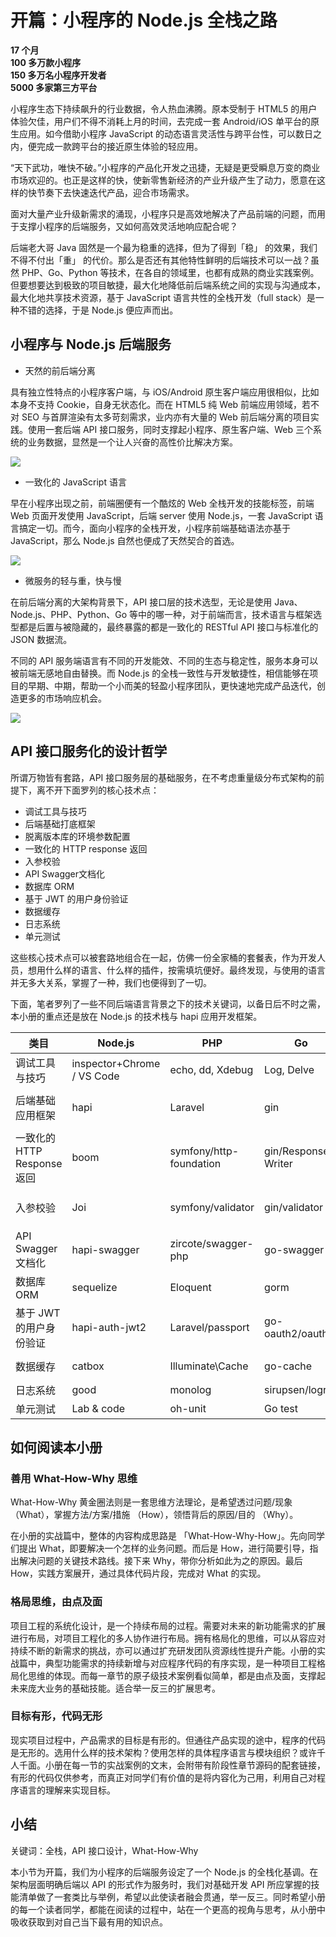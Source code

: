 # 开篇：小程序的 Node.js 全栈之路

**17 个月  
100 多万款小程序  
150 多万名小程序开发者  
5000 多家第三方平台**

小程序生态下持续飙升的行业数据，令人热血沸腾。原本受制于 HTML5 的用户体验欠佳，用户们不得不消耗上月的时间，去完成一套 Android/iOS 单平台的原生应用。如今借助小程序 JavaScript 的动态语言灵活性与跨平台性，可以数日之内，便完成一款跨平台的接近原生体验的轻应用。

“天下武功，唯快不破。”小程序的产品化开发之迅捷，无疑是更受瞬息万变的商业市场欢迎的。也正是这样的快，使新零售新经济的产业升级产生了动力，愿意在这样的快节奏下去快速迭代产品，迎合市场需求。

面对大量产业升级新需求的涌现，小程序只是高效地解决了产品前端的问题，而用于支撑小程序的后端服务，又如何高效灵活地响应配合呢？

后端老大哥 Java 固然是一个最为稳重的选择，但为了得到「稳」 的效果，我们不得不付出「重」 的代价。那么是否还有其他特性鲜明的后端技术可以一战？虽然 PHP、Go、Python 等技术，在各自的领域里，也都有成熟的商业实践案例。但要想要达到极致的项目敏捷，最大化地降低前后端系统之间的实现与沟通成本，最大化地共享技术资源，基于 JavaScript 语言共性的全栈开发（full stack）是一种不错的选择，于是 Node.js 便应声而出。


## 小程序与 Node.js 后端服务

- 天然的前后端分离

具有独立性特点的小程序客户端，与 iOS/Android 原生客户端应用很相似，比如本身不支持 Cookie，自身无状态化。而在 HTML5 纯 Web 前端应用领域，若不对 SEO 与首屏渲染有太多苛刻需求，业内亦有大量的 Web 前后端分离的项目实践。使用一套后端 API 接口服务，同时支撑起小程序、原生客户端、Web  三个系统的业务数据，显然是一个让人兴奋的高性价比解决方案。


![](https://user-gold-cdn.xitu.io/2018/9/9/165bb1b11fdb540b?w=1474&h=730&f=jpeg&s=69554)

- 一致化的 JavaScript 语言

早在小程序出现之前，前端圈便有一个酷炫的 Web 全栈开发的技能标签，前端 Web 页面开发使用 JavaScript，后端 server 使用 Node.js，一套 JavaScript 语言搞定一切。而今，面向小程序的全栈开发，小程序前端基础语法亦基于 JavaScript，那么 Node.js 自然也便成了天然契合的首选。


![](https://user-gold-cdn.xitu.io/2018/9/9/165bb213232a666d?w=1384&h=708&f=jpeg&s=63333)

- 微服务的轻与重，快与慢

在前后端分离的大架构背景下，API 接口层的技术选型，无论是使用 Java、Node.js、PHP、Python、Go 等中的哪一种，对于前端而言，技术语言与框架选型都是后置与被隐藏的，最终暴露的都是一致化的 RESTful API 接口与标准化的 JSON 数据流。

不同的 API 服务端语言有不同的开发能效、不同的生态与稳定性，服务本身可以被前端无感地自由替换。而 Node.js 的全栈一致性与开发敏捷性，相信能够在项目的早期、中期，帮助一个小而美的轻盈小程序团队，更快速地完成产品迭代，创造更多的市场响应机会。


![](https://user-gold-cdn.xitu.io/2018/9/9/165bb29306111c3f?w=1382&h=1030&f=jpeg&s=93587)

## API 接口服务化的设计哲学

所谓万物皆有套路，API 接口服务层的基础服务，在不考虑重量级分布式架构的前提下，离不开下面罗列的核心技术点：

- 调试工具与技巧
- 后端基础打底框架
- 脱离版本库的环境参数配置
- 一致化的 HTTP response 返回
- 入参校验
- API Swagger文档化
- 数据库 ORM
- 基于 JWT 的用户身份验证
- 数据缓存
- 日志系统
- 单元测试

这些核心技术点可以被套路地组合在一起，仿佛一份全家桶的套餐表，作为开发人员，想用什么样的语言、什么样的插件，按需填坑便好。最终发现，与使用的语言并无多大关系，掌握了一种，我们也便得到了一切。

下面，笔者罗列了一些不同后端语言背景之下的技术关键词，以备日后不时之需，本小册的重点还是放在 Node.js 的技术栈与 hapi 应用开发框架。

|类目| Node.js | PHP | Go | Java |
|-|-| - | - | -|
| 调试工具与技巧 | inspector+Chrome / VS Code | echo, dd, Xdebug | Log, Delve | intellij IDEA|
| 后端基础应用框架 | hapi |Laravel | gin  | Spring Cloud\Spring Boot|
| 一致化的 HTTP Response 返回 | boom | symfony/http-foundation | gin/Response Writer | ResponseBody + fastjson |
| 入参校验 | Joi | symfony/validator  | gin/validator  | JSR 303\ Hibernate Validator|
| API Swagger文档化 | hapi-swagger | zircote/swagger-php | go-swagger   | springfox-swagger-ui|
| 数据库 ORM | sequelize | Eloquent  | gorm  | JPA\Hibernate|
| 基于 JWT 的用户身份验证 | hapi-auth-jwt2 | Laravel/passport  | go-oauth2/oauth2  | spring-security-oauth2|
| 数据缓存 | catbox |Illuminate\Cache   | go-cache  | spring-boot-starter-cache |
| 日志系统 | good | monolog  | sirupsen/logrus  | slf4j\ logback |
| 单元测试 |  Lab & code |oh-unit | Go test   | junit |


## 如何阅读本小册


### 善用 What-How-Why 思维

What-How-Why 黄金圈法则是一套思维方法理论，是希望透过问题/现象（What），掌握方法/方案/措施 （How），领悟背后的原因/目的 （Why）。

在小册的实战篇中，整体的内容构成思路是   「What-How-Why-How」。先向同学们提出 What，即要解决一个怎样的业务问题。而后是 How，进行简要引导，指出解决问题的关键技术路线。接下来 Why，带你分析如此为之的原因。最后 How，实践方案展开，通过具体代码片段，完成对 What 的实现。


### 格局思维，由点及面

项目工程的系统化设计，是一个持续布局的过程。需要对未来的新功能需求的扩展进行布局，对项目工程化的多人协作进行布局。拥有格局化的思维，可以从容应对持续不断的新需求的挑战，亦可以通过扩充研发团队资源线性提升产能。小册的实战篇中，典型功能需求的持续新增与对应程序代码的有序实现，是一种项目工程格局化思维的体现。而每一章节的原子级技术案例看似简单，都是由点及面，支撑起未来庞大业务的基础技能。适合举一反三的扩展思考。

### 目标有形，代码无形

现实项目过程中，产品需求的目标是有形的。但通往产品实现的途中，程序的代码是无形的。选用什么样的技术架构？使用怎样的具体程序语言与模块组织？或许千人千面。小册在每一节的实战案例的文末，会附带有阶段性章节源码的配套链接，有形的代码仅供参考，而真正对同学们有价值的是将内容化为己用，利用自己对程序语言的理解来实现目标。


## 小结

关键词：全栈，API 接口设计，What-How-Why

本小节为开篇，我们为小程序的后端服务设定了一个 Node.js 的全栈化基调。在架构层面明确后端以 API 的形式作为服务时，我们对基础开发 API 所应掌握的技能清单做了一套类比与举例，希望以此使读者融会贯通，举一反三。同时希望小册的每一个读者同学，都能在阅读的过程中，站在一个更高的视角与思考，从小册中吸收获取到对自己当下最有用的知识点。


